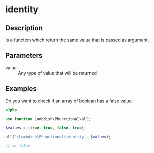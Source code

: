 # identity

## Description

Is a function which return the same value that is passed as argument.

## Parameters

<dl>
  <dt>value</dt>
  <dd>Any type of value that will be returned</dd>
</dl>

## Examples

Do you want to check if an array of boolean has a false value:

```php
<?php

use function Lambdish\Phunctional\all;

$values = [true, true, false, true];

all('\Lambdish\Phunctional\identity', $values);

// => false
```

